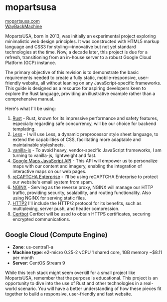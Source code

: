 # mopartsusa

[mopartsusa.com](https://www.mopartsusa.com/)\
[WayBackMachine](https://web.archive.org/web/20230000000000*/mopartsusa.com)

MopartsUSA, born in 2013, was initially an experimental project exploring minimalistic web design principles. 
It was constructed with HTML5 markup language and CSS3 for styling—innovative but not yet standard technologies at the time. 
Now, a decade later, this project is due for a refresh, transitioning from an in-house server to a robust Google Cloud Platform (GCP) instance.

The primary objective of this revision is to demonstrate the basic requirements needed to create a fully static, mobile-responsive, user-friendly website, all without leaning on any JavaScript-specific frameworks. 
This guide is designed as a resource for aspiring developers keen to explore the Rust language, providing an illustrative example rather than a comprehensive manual.

Here's what I'll be using:

1. [Rust](https://www.rust-lang.org/) - Rust, known for its impressive performance and safety features, especially regarding safe concurrency, will be our choice for backend templating.
2. [Less](https://lesscss.org/) -  I will use Less, a dynamic preprocessor style sheet language, to extend the capabilities of CSS, facilitating more adaptable and maintainable stylesheets.
3. [vanilla-js](http://vanilla-js.com/) - To avoid heavy, vendor-specific JavaScript frameworks, I am turning to vanilla-js, lightweight and fast.
4. [Google Maps JavaScript API](https://developers.google.com/maps/documentation/javascript/overview) - This API will empower us to personalize maps with our content and imagery, enabling the integration of interactive maps on our web pages.
5. [reCAPTCHA Enterprise](https://cloud.google.com/recaptcha-enterprise) - I'll be using reCAPTCHA Enterprise to protect our website's email system from spam.
6. [NGINX](https://www.nginx.com/) - Serving as the reverse proxy, NGINX will manage our HTTP traffic, providing security, scalability, and routing functionality. Also using NGINX for serving static files.
7. [HTTP2](https://en.wikipedia.org/wiki/HTTP/2) I'll include the HTTP/2 protocol for its benefits, such as multiplexing, server push, and header compression.
8. [Certbot](https://certbot.eff.org/) Certbot will be used to obtain HTTPS certificates, securing encrypted communications.

## Google Cloud (Compute Engine)
- **Zone**: us-central1-a
- **Machine type**: e2-micro 0.25-2 vCPU 1 shared core, 1GB memory ~$8.11 per month
- **Server**: CentOS Stream 9 

While this tech stack might seem overkill for a small project like MopartsUSA, remember that the purpose is educational. 
This project is an opportunity to dive into the use of Rust and other technologies in a real-world scenario. 
You will have a better understanding of how these pieces fit together to build a responsive, user-friendly and fast website.